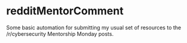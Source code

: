 # redditMentorComment
Some basic automation for submitting my usual set of resources to the /r/cybersecurity Mentorship Monday posts.
